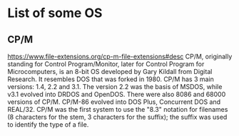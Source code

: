 # List of some OS


## CP/M
https://www.file-extensions.org/cp-m-file-extensions#desc
CP/M, originally standing for Control Program/Monitor, later for Control Program for Microcomputers, is an 8-bit OS developed by Gary Kildall from Digital Research. It resembles DOS that was forked in 1980. CP/M has 3 main versions: 1.4, 2.2 and 3.1. The version 2.2 was the basis of MSDOS, while v3.1 evolved into DRDOS and OpenDOS. There were also 8086 and 68000 versions of CP/M. CP/M-86 evolved into DOS Plus, Concurrent DOS and REAL/32. CP/M was the first system to use the "8.3" notation for filenames (8 characters for the stem, 3 characters for the suffix); the suffix was used to identify the type of a file.

